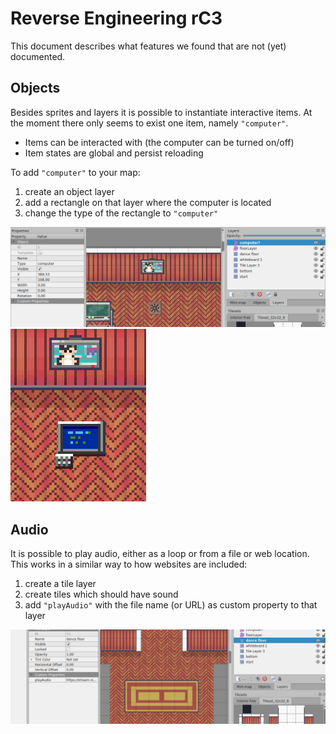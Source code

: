 # Reverse Engineering rC3

This document describes what features we found
that are not (yet) documented.


## Objects

Besides sprites and layers it is possible to instantiate
interactive items. At the moment there only seems to exist
one item, namely `"computer"`.

- Items can be interacted with (the computer can be turned on/off)
- Item states are global and persist reloading

To add `"computer"` to your map:

1. create an object layer
2. add a rectangle on that layer where the computer is located
3. change the type of the rectangle to `"computer"`

![Item setup in tiled](./computer_tiled.png)
![Item in game](./computer_ingame.png)


## Audio

It is possible to play audio, either as a loop or from a file
or web location. This works in a similar way to how websites
are included:

1. create a tile layer
2. create tiles which should have sound
3. add `"playAudio"` with the file name (or URL) as custom property to that layer

![Audio setup in tiled](./audio_tiled.png)
